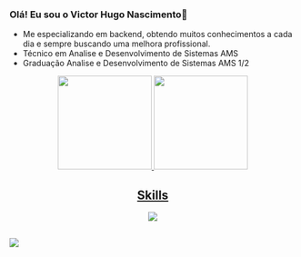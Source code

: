 ### Olá! Eu sou o Victor Hugo Nascimento👋

-  Me especializando em backend, obtendo muitos conhecimentos a cada dia e sempre buscando uma melhora profissional.
-  Técnico em Analise e Desenvolvimento de Sistemas AMS 
-  Graduação Analise e Desenvolvimento de Sistemas AMS 1/2

<div align="center">
  <a href="https://github.com/victorhfn/">
  <img height="165em" src="https://github-readme-stats.vercel.app/api?username=victorhfn&show_icons=true&theme=dark&include_all_commits=true&count_private=true"/>
  <img height="165em" src="https://github-readme-stats.vercel.app/api/top-langs/?username=victorhfn&layout=compact&langs_count=7&theme=dark"/>
</div>

 <h2 align="center">Skills </h2>

<p align="center">
  <a href="https://skillicons.dev">
    <img src="https://skillicons.dev/icons?i=visualstudio,cs,dotnet,js,css,html,azure,figma,github,git,mongodb,nodejs,react,postman" />
  </a>
</p>

##
 
<div> 
  <a href="https://www.linkedin.com/in/victor-hugo-nascimento-08246b236/" target="_blank"><img src="https://img.shields.io/badge/-LinkedIn-%230077B5?style=for-the-badge&logo=linkedin&logoColor=white" target="_blank"></a>  
</div>

